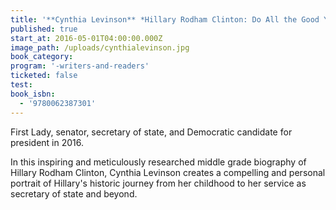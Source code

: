 ```yaml
---
title: '**Cynthia Levinson** *Hillary Rodham Clinton: Do All the Good You Can*'
published: true
start_at: 2016-05-01T04:00:00.000Z
image_path: /uploads/cynthialevinson.jpg
book_category:
program: '-writers-and-readers'
ticketed: false
test:
book_isbn:
  - '9780062387301'
---
```



First Lady, senator, secretary of state, and Democratic candidate for president in 2016.

In this inspiring and meticulously researched middle grade biography of Hillary Rodham Clinton, Cynthia Levinson creates a compelling and personal portrait of Hillary's historic journey from her childhood to her service as secretary of state and beyond.